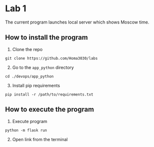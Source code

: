 # Lab 1
The current program launches local server which shows Moscow time.
## How to install the program
1. Clone the repo
```
git clone https://github.com/Homa3030/labs
```
2. Go to the ```app_python``` directory
```
cd ./devops/app_python
```
3. Install pip requirements
```
pip install -r /path/to/requirements.txt
```
## How to execute the program
1. Execute program
```
python -m flask run
```
2. Open link from the terminal